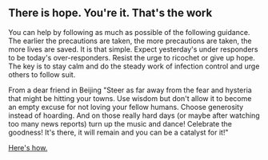 ## There is hope. You're it. That's the work

You can help by following as much as possible of the following guidance. The earlier the precautions are taken, the more precautions are taken, the more lives are saved. It is that simple. Expect yesterday's under responders to be today's over-responders. Resist the urge to ricochet or give up hope. The key is to stay calm and do the steady work of infection control and urge others to follow suit.

From a dear friend in Beijing "Steer as far away from the fear and hysteria that might be hitting your towns. Use wisdom but don't allow it to become an empty excuse for not loving your fellow humans. Choose generosity instead of hoarding. And on those really hard days (or maybe after watching too many news reports) turn up the music and dance! Celebrate the goodness! It's there, it will remain and you can be a catalyst for it!"

[Here's how.](/act-and-prepare/)
